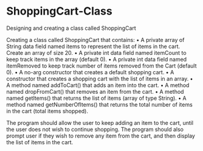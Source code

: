 # ShoppingCart-Class
Designing and creating a class called ShoppingCart 


Creating a class called ShoppingCart that contains:
•	A private array of String data field named items to represent the list of items in the cart. Create an array of size 20.
•	A private int data field named itemCount to keep track items in the array (default 0).
•	A private int data field named itemRemoved to keep track number of items removed from the Cart (default 0).
•	A no-arg constructor that creates a default shopping cart.
•	A constructor that creates a shopping cart with the list of items in an array.
•	A method named addToCart() that adds an item into the cart.
•	A method named dropFromCart() that removes an item from the cart.
•	A method named getItems() that returns the list of items (array of type String).
•	A method named getNumberOfItems() that returns the total number of items in the cart (total items shopped).

The program should allow the user to keep adding an item to the cart, until the user does not wish to continue shopping. The program should also prompt user if they wish to remove any item from the cart, and then display the list of items in the cart.
